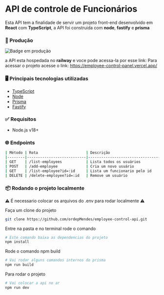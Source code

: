 # API de controle de Funcionários

Esta API tem a finalidade de servir um projeto front-end desenvolvido em **React** com **TypeScript**, a API foi construida com **node**, **fastify** e **prisma**

### 🚀 Produção

![Badge em produção](http://img.shields.io/static/v1?label=STATUS&message=EM%20PRODUCAO&color=GREEN&style=for-the-badge)

a API esta hospedada no **railway** e voce pode acessa-la por esse link: 
Para acessar o projeto acesse o link: [<a href="https://employee-control-panel.vercel.app/">https://employee-control-panel.vercel.app/</a>](https://employee-control-api-production.up.railway.app/)

### 🖥️ Principais tecnologias utilizadas

- [TypeScript](https://www.typescriptlang.org/)
- [Node](https://nodejs.org/pt)
- [Prisma](https://www.prisma.io/)
- [Fastify](https://fastify.dev/)

### ✅ Requisitos
- Node.js v18+

### 🌐 Endpoints

```bash
| Método | Rota                      | Descrição                         |
|--------|---------------------------|-----------------------------------|
| GET    | /list-employees           | Lista todos os usuários           |
| POST   | /add-employee             | Cria um novo usuário              |
| GET    | /list-employee?id=:id     | Lista um funcionario pelo id      |
| DELETE | /delete-employee?id=:id   | Remove um usuário                 |
```

### 📦 Rodando o projeto localmente

⚠️ É necessario colocar os arquivos do .env para rodar localmente ⚠️

Faça um clone do projeto
```bash
git clone https://github.com/ordepMendes/employee-control-api.git
```

Entre na pasta e no terminal rode o comando
```bash
# Este comando baixa as dependencias do projeto
npm install
```
Rode o comando npm build
```bash
# Vai rodar alguns comandos internos do prisma
npm run build
```
Para rodar o projeto
```bash
# Vai colocar a api no ar
npm run dev
```
